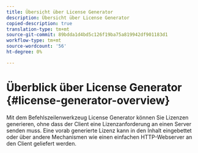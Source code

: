 ```yaml
---
title: Übersicht über License Generator
description: Übersicht über License Generator
copied-description: true
translation-type: tm+mt
source-git-commit: 89bdda1d4bd5c126f19ba75a819942df901183d1
workflow-type: tm+mt
source-wordcount: '56'
ht-degree: 0%

---
```



# Überblick über License Generator {#license-generator-overview}

Mit dem Befehlszeilenwerkzeug License Generator können Sie Lizenzen generieren, ohne dass der Client eine Lizenzanforderung an einen Server senden muss. Eine vorab generierte Lizenz kann in den Inhalt eingebettet oder über andere Mechanismen wie einen einfachen HTTP-Webserver an den Client geliefert werden.
